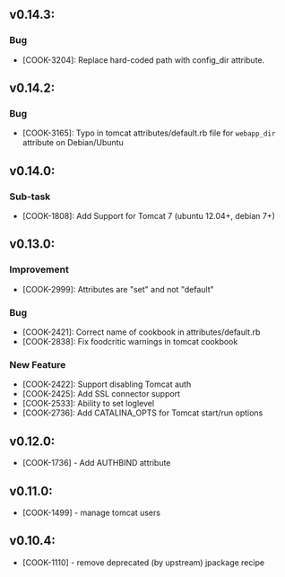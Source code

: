 ## v0.14.3:

### Bug

- [COOK-3204]: Replace hard-coded path with config_dir
  attribute.

## v0.14.2:

### Bug

- [COOK-3165]: Typo in tomcat attributes/default.rb file for
  `webapp_dir` attribute on Debian/Ubuntu

## v0.14.0:

### Sub-task

- [COOK-1808]: Add Support for Tomcat 7 (ubuntu 12.04+, debian 7+)

## v0.13.0:

### Improvement

- [COOK-2999]: Attributes are "set" and not "default"

### Bug

- [COOK-2421]: Correct name of cookbook in attributes/default.rb
- [COOK-2838]: Fix foodcritic warnings in tomcat cookbook

### New Feature

- [COOK-2422]: Support disabling Tomcat auth
- [COOK-2425]: Add  SSL connector support
- [COOK-2533]: Ability to set loglevel
- [COOK-2736]: Add CATALINA_OPTS for Tomcat start/run options

## v0.12.0:

* [COOK-1736] - Add AUTHBIND attribute

## v0.11.0:

* [COOK-1499] - manage tomcat users

## v0.10.4:

* [COOK-1110] - remove deprecated (by upstream) jpackage recipe
